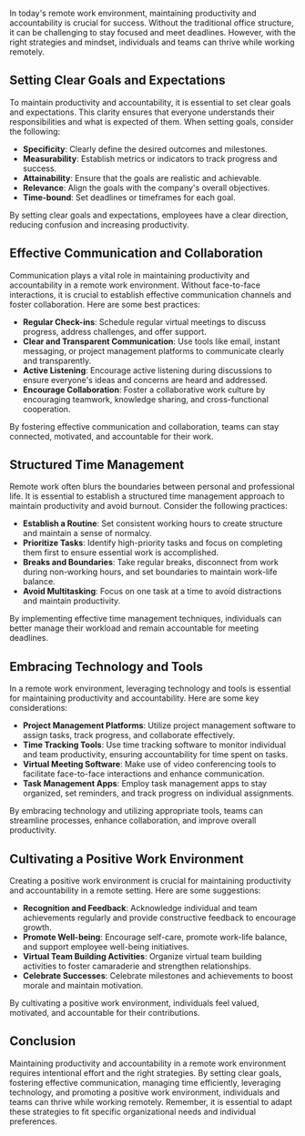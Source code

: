 
In today's remote work environment, maintaining productivity and accountability is crucial for success. Without the traditional office structure, it can be challenging to stay focused and meet deadlines. However, with the right strategies and mindset, individuals and teams can thrive while working remotely.

Setting Clear Goals and Expectations
------------------------------------

To maintain productivity and accountability, it is essential to set clear goals and expectations. This clarity ensures that everyone understands their responsibilities and what is expected of them. When setting goals, consider the following:

* **Specificity**: Clearly define the desired outcomes and milestones.
* **Measurability**: Establish metrics or indicators to track progress and success.
* **Attainability**: Ensure that the goals are realistic and achievable.
* **Relevance**: Align the goals with the company's overall objectives.
* **Time-bound**: Set deadlines or timeframes for each goal.

By setting clear goals and expectations, employees have a clear direction, reducing confusion and increasing productivity.

Effective Communication and Collaboration
-----------------------------------------

Communication plays a vital role in maintaining productivity and accountability in a remote work environment. Without face-to-face interactions, it is crucial to establish effective communication channels and foster collaboration. Here are some best practices:

* **Regular Check-ins**: Schedule regular virtual meetings to discuss progress, address challenges, and offer support.
* **Clear and Transparent Communication**: Use tools like email, instant messaging, or project management platforms to communicate clearly and transparently.
* **Active Listening**: Encourage active listening during discussions to ensure everyone's ideas and concerns are heard and addressed.
* **Encourage Collaboration**: Foster a collaborative work culture by encouraging teamwork, knowledge sharing, and cross-functional cooperation.

By fostering effective communication and collaboration, teams can stay connected, motivated, and accountable for their work.

Structured Time Management
--------------------------

Remote work often blurs the boundaries between personal and professional life. It is essential to establish a structured time management approach to maintain productivity and avoid burnout. Consider the following practices:

* **Establish a Routine**: Set consistent working hours to create structure and maintain a sense of normalcy.
* **Prioritize Tasks**: Identify high-priority tasks and focus on completing them first to ensure essential work is accomplished.
* **Breaks and Boundaries**: Take regular breaks, disconnect from work during non-working hours, and set boundaries to maintain work-life balance.
* **Avoid Multitasking**: Focus on one task at a time to avoid distractions and maintain productivity.

By implementing effective time management techniques, individuals can better manage their workload and remain accountable for meeting deadlines.

Embracing Technology and Tools
------------------------------

In a remote work environment, leveraging technology and tools is essential for maintaining productivity and accountability. Here are some key considerations:

* **Project Management Platforms**: Utilize project management software to assign tasks, track progress, and collaborate effectively.
* **Time Tracking Tools**: Use time tracking software to monitor individual and team productivity, ensuring accountability for time spent on tasks.
* **Virtual Meeting Software**: Make use of video conferencing tools to facilitate face-to-face interactions and enhance communication.
* **Task Management Apps**: Employ task management apps to stay organized, set reminders, and track progress on individual assignments.

By embracing technology and utilizing appropriate tools, teams can streamline processes, enhance collaboration, and improve overall productivity.

Cultivating a Positive Work Environment
---------------------------------------

Creating a positive work environment is crucial for maintaining productivity and accountability in a remote setting. Here are some suggestions:

* **Recognition and Feedback**: Acknowledge individual and team achievements regularly and provide constructive feedback to encourage growth.
* **Promote Well-being**: Encourage self-care, promote work-life balance, and support employee well-being initiatives.
* **Virtual Team Building Activities**: Organize virtual team building activities to foster camaraderie and strengthen relationships.
* **Celebrate Successes**: Celebrate milestones and achievements to boost morale and maintain motivation.

By cultivating a positive work environment, individuals feel valued, motivated, and accountable for their contributions.

Conclusion
----------

Maintaining productivity and accountability in a remote work environment requires intentional effort and the right strategies. By setting clear goals, fostering effective communication, managing time efficiently, leveraging technology, and promoting a positive work environment, individuals and teams can thrive while working remotely. Remember, it is essential to adapt these strategies to fit specific organizational needs and individual preferences.
